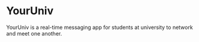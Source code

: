 # YourUniv

YourUniv is a real-time messaging app for students at university to network and meet one another.